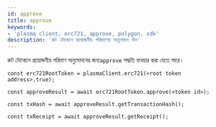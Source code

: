```yaml
---
id: approve
title: approve
keywords:
- 'plasma client, erc721, approve, polygon, sdk'
description: 'রুট টোকেনে প্রয়োজনীয় পরিমাণের অনুমোদন দিন'
---
```


রুট টোকেনে প্রয়োজনীয় পরিমাণ অনুমোদনের জন্য`approve` পদ্ধতি ব্যবহার করা যেতে পারে।

```
const erc721RootToken = plasmaClient.erc721(<root token address>,true);

const approveResult = await erc721RootToken.approve(<token id>);

const txHash = await approveResult.getTransactionHash();

const txReceipt = await approveResult.getReceipt();

```
